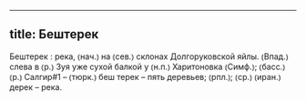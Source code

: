 
---
title: Бештерек
---
Бештерек
: река, ⦅нач.⦆ на ⦅сев.⦆ склонах Долгоруковской яйлы. ⦅Впад.⦆ слева в ⦅р.⦆ Зуя уже сухой балкой у ⦅н.п.⦆ Харитоновка ⦅Симф.⦆; ⦅басс.⦆ ⦅р.⦆ Салгир#1 – ⦅тюрк.⦆ беш терек – пять деревьев; ⦅рпл.⦆; ⦅ср.⦆ ⦅иран.⦆ дерек – река.
